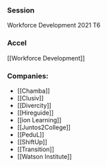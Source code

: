 
### Session
Workforce Development 2021 T6

### Accel
[[Workforce Development]]

### Companies:
- [[Chamba]]
- [[Clusiv]]
- [[Divercity]]
- [[Hireguide]]
- [[ion Learning]]
- [[Juntos2College]]
- [[PeduL]]
- [[ShiftUp]]
- [[Transition]]
- [[Watson Institute]]


